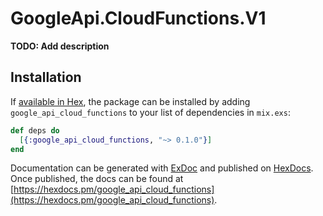 # GoogleApi.CloudFunctions.V1

**TODO: Add description**

## Installation

If [available in Hex](https://hex.pm/docs/publish), the package can be installed
by adding `google_api_cloud_functions` to your list of dependencies in `mix.exs`:

```elixir
def deps do
  [{:google_api_cloud_functions, "~> 0.1.0"}]
end
```

Documentation can be generated with [ExDoc](https://github.com/elixir-lang/ex_doc)
and published on [HexDocs](https://hexdocs.pm). Once published, the docs can
be found at [https://hexdocs.pm/google_api_cloud_functions](https://hexdocs.pm/google_api_cloud_functions).
